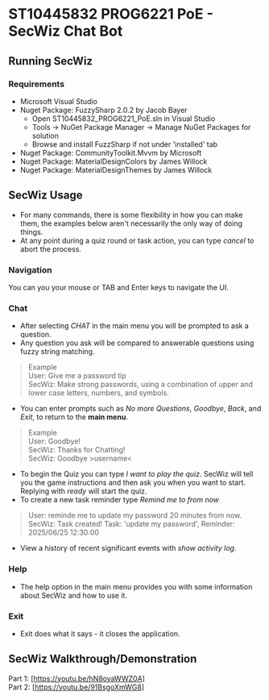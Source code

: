 # ST10445832 PROG6221 PoE - SecWiz Chat Bot

## Running SecWiz
### Requirements
- Microsoft Visual Studio
- Nuget Package: FuzzySharp 2.0.2 by Jacob Bayer
  - Open ST10445832_PROG6221_PoE.sln in Visual Studio
  - Tools -> NuGet Package Manager -> Manage NuGet Packages for solution
  - Browse and install FuzzSharp if not under 'installed' tab
- Nuget Package: CommunityToolkit.Mvvm by Microsoft
- Nuget Package: MaterialDesignColors by James Willock
- Nuget Package: MaterialDesignThemes by James Willock

## SecWiz Usage
- For many commands, there is some flexibility in how you can make them, the examples below aren't necessarily the only way of doing things.
- At any point during a quiz round or task action, you can type _cancel_ to abort the process.

### Navigation
You can you your mouse or TAB and Enter keys to navigate the UI.

### Chat
- After selecting _CHAT_ in the main menu you will be prompted to ask a question.
- Any question you ask will be compared to answerable questions using fuzzy string matching.
> Example <br>
> User: Give me a password tip <br>
> SecWiz: Make strong passwords, using a combination of upper and lower case letters, numbers, and symbols.
- You can enter prompts such as _No more Questions_, _Goodbye_, _Back_, and _Exit_, to return to the __main menu__.
> Example <br>
> User: Goodbye! <br>
> SecWiz: Thanks for Chatting! <br>
> SecWiz: Goodbye >username<
- To begin the Quiz you can type _I want to play the quiz_. SecWiz will tell you the game instructions and then ask you when you want to start. Replying with _ready_ will start the quiz.
- To create a new task reminder type _Remind me to <task> <time period> from now_
> User: reminde me to update my password 20 minutes from now.
> SecWiz: Task created!
> Task: 'update my password', Reminder: 2025/06/25 12:30:00
- View a history of recent significant events with _show activity log_.

### Help
- The help option in the main menu provides you with some information about SecWiz and how to use it.

### Exit
- Exit does what it says - it closes the application.


## SecWiz Walkthrough/Demonstration
Part 1: [https://youtu.be/hN8oyaWWZ0A] <br>
Part 2: [https://youtu.be/91BsgoXmWG8]
